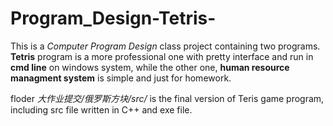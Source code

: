 # Program_Design-Tetris-

This is a *Computer Program Design* class project containing two programs. **Tetris** program is a more professional one with pretty interface and run in **cmd line** on windows system, while the other one, **human resource managment system** is simple and just for homework.

floder *大作业提交/俄罗斯方块/src/* is the final version of Teris game program, including src file written in C++ and exe file.
